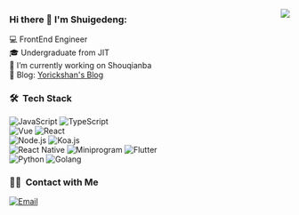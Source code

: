<img align="right" src="https://github-readme-stats.vercel.app/api?username=shuigedeng&show_icons=true&theme=radical
&icon_color=CE1D2D&text_color=718096&bg_color=ffffff&hide_title=true" />


### Hi there 👋 I'm  Shuigedeng:

💻 FrontEnd Engineer<br>
🎓 Undergraduate from JIT<br>
🔭 I’m currently working on Shouqianba<br>
📝 Blog: [Yorickshan's Blog](https://yorickshan.netlify.app/)<br>

### 🛠 &nbsp;Tech Stack
![JavaScript](https://img.shields.io/badge/-JavaScript-333333?style=flat&logo=javascript)
![TypeScript](https://img.shields.io/badge/-TypeScript-333333?style=flat&logo=typescript)
<br>
![Vue](https://img.shields.io/badge/-Vue-333333?style=flat&logo=vue.js)
![React](https://img.shields.io/badge/-React-333333?style=flat&logo=react.js)
<br>
![Node.js](https://img.shields.io/badge/-Node-333333?style=flat&logo=node.js)
![Koa.js](https://img.shields.io/badge/-Koa2-333333?style=flat&logo=koa.js)
<br>
![React Native](https://img.shields.io/badge/-React_Native-333333?style=flat&logo=react)
![Miniprogram](https://img.shields.io/badge/-Miniprogram-333333?style=flat&logo=wechat)
![Flutter](https://img.shields.io/badge/-Flutter-333333?style=flat&logo=flutter)
<br>
![Python](https://img.shields.io/badge/-Python-333333?style=flat&logo=python)
![Golang](https://img.shields.io/badge/-Golang-333333?style=flat&logo=golang)

### 🤝🏻 &nbsp;Contact with Me
<a href="mailto:yorickshan@gmail.com"><img alt="Email" src="https://img.shields.io/badge/Email-yorickshan@gmail.com-blue?style=flat-square&logo=gmail"></a>
